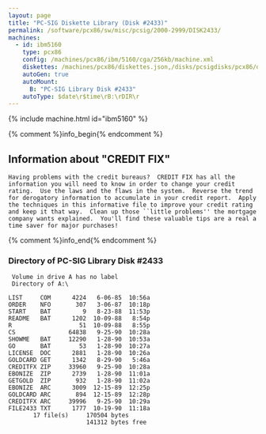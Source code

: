 ```yaml
---
layout: page
title: "PC-SIG Diskette Library (Disk #2433)"
permalink: /software/pcx86/sw/misc/pcsig/2000-2999/DISK2433/
machines:
  - id: ibm5160
    type: pcx86
    config: /machines/pcx86/ibm/5160/cga/256kb/machine.xml
    diskettes: /machines/pcx86/diskettes.json,/disks/pcsigdisks/pcx86/diskettes.json
    autoGen: true
    autoMount:
      B: "PC-SIG Library Disk #2433"
    autoType: $date\r$time\rB:\rDIR\r
---
```


{% include machine.html id="ibm5160" %}

{% comment %}info_begin{% endcomment %}

## Information about "CREDIT FIX"

    Having problems with the credit bureaus?  CREDIT FIX has all the
    information you will need to know in order to change your credit
    rating.  Use the laws and the flaws in the system.  Reverse the trend
    for derogatory information to accumulate in your credit report.  Apply
    the techniques in this informative file to improve your credit rating
    and keep it that way.  Clean up those ``little problems'' the mortgage
    company wants explained.  You'll find these valuable tips are a real a
    time saver for major purchases!
{% comment %}info_end{% endcomment %}


### Directory of PC-SIG Library Disk #2433

     Volume in drive A has no label
     Directory of A:\

    LIST     COM      4224   6-06-85  10:56a
    ORDER    NFO       307   3-06-87  10:18p
    START    BAT         9   8-23-88  11:53p
    README   BAT      1202  10-09-88   8:54p
    R                   51  10-09-88   8:55p
    CS               64838   9-25-90  10:28a
    SHOWME   BAT     12290   1-28-90  10:53a
    GO       BAT        53   1-28-90  10:27a
    LICENSE  DOC      2881   1-28-90  10:26a
    GOLDCARD GET      1342   8-29-90   5:46a
    CREDITFX ZIP     33960   9-25-90  10:28a
    EBONIZE  ZIP      2739   1-28-90  11:01a
    GETGOLD  ZIP       932   1-28-90  11:02a
    EBONIZE  ARC      3009  12-15-89  12:25p
    GOLDCARD ARC       894  12-15-89  12:28p
    CREDITFX ARC     39996   9-25-90  10:29a
    FILE2433 TXT      1777  10-19-90  11:18a
           17 file(s)     170504 bytes
                          141312 bytes free
